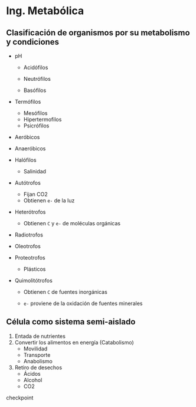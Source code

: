 # Ing. Metabólica

## Clasificación de organismos por su metabolismo y condiciones 

- pH

  - Acidófilos

  - Neutrófilos 
  - Basófilos 

- Termófilos

  - Mesófilos
  - Hipertermofilos
  - Psicrófilos

- Aeróbicos 
- Anaeróbicos
- Halófilos 
  - Salinidad

- Autótrofos

  - Fijan  CO2
  - Obtienen `e-` de la luz 

- Heterótrofos

  - Obtienen `C` y `e-` de moléculas orgánicas

- Radiotrofos

- Oleotrofos

- Proteotrofos

  - Plásticos 

- Quimolitótrofos 

  - Obtienen `C` de fuentes inorgánicas

  - `e-` proviene de la oxidación de fuentes minerales 

## Célula como sistema semi-aislado 

1. Entada de nutrientes 
2. Convertir los alimentos en energía (Catabolismo)
   - Movilidad
   - Transporte
   - Anabolismo 
3. Retiro de desechos
   - Ácidos 
   - Alcohol 
   - CO2

checkpoint





 